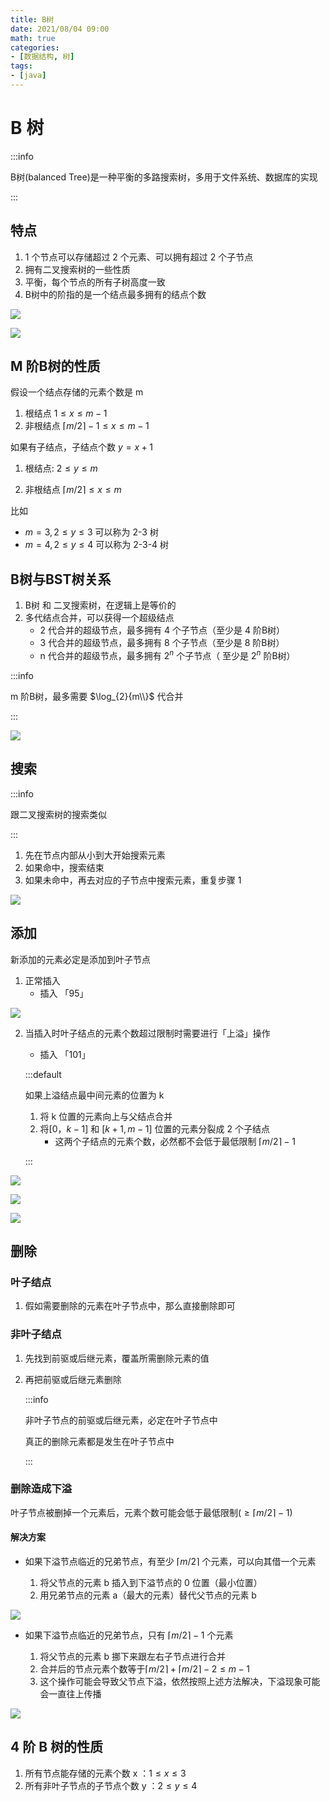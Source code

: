 ```yaml
---
title: B树
date: 2021/08/04 09:00
math: true
categories: 
- [数据结构, 树]
tags:
- [java]
---
```


# B  树

:::info

B树(balanced Tree)是一种平衡的多路搜索树，多用于文件系统、数据库的实现

:::

## 特点

1. 1 个节点可以存储超过 2 个元素、可以拥有超过 2 个子节点
2. 拥有二叉搜索树的一些性质
3. 平衡，每个节点的所有子树高度一致
4. B树中的阶指的是一个结点最多拥有的结点个数

![](https://cdn.jsdelivr.net/gh/xiaou66/picture@master/image/1628038764964-tree_28.png)

![](https://cdn.jsdelivr.net/gh/xiaou66/picture@master/image/1628038751225-tree_27.png)

## M 阶B树的性质

假设一个结点存储的元素个数是 m

1. 根结点 $1 \le x \le m-1$
2. 非根结点 $\left \lceil m/2 \right \rceil -1 \le x \le m-1$

如果有子结点，子结点个数 $y = x + 1$

1. 根结点: $2 \le y \le m$

2. 非根结点  $\left \lceil m/2 \right \rceil  \le x \le m$

比如

- $m = 3, 2 \le y \le 3$ 可以称为 2-3 树
- $m = 4, 2 \le y \le 4$ 可以称为 2-3-4 树

## B树与BST树关系

1. B树 和 二叉搜索树，在逻辑上是等价的
2. 多代结点合并，可以获得一个超级结点
   - 2 代合并的超级节点，最多拥有 4 个子节点（至少是 4 阶B树）
   - 3 代合并的超级节点，最多拥有 8 个子节点（至少是 8 阶B树）
   - n 代合并的超级节点，最多拥有 $2^n$ 个子节点（ 至少是 $2^n$ 阶B树）

:::info

m 阶B树，最多需要 $\log_{2}{m\\}$ 代合并

:::

![](https://cdn.jsdelivr.net/gh/xiaou66/picture@master/image/1628043074010-tree_29.png)

## 搜索

:::info

跟二叉搜索树的搜索类似

:::

1. 先在节点内部从小到大开始搜索元素
2. 如果命中，搜索结束
3. 如果未命中，再去对应的子节点中搜索元素，重复步骤 1

![](https://cdn.jsdelivr.net/gh/xiaou66/picture@master/image/1628044078470-tree_30.png)

## 添加

新添加的元素必定是添加到叶子节点

1. 正常插入
   - 插入 「95」

![](https://cdn.jsdelivr.net/gh/xiaou66/picture@master/image/1628051284735-tree_31.png)

2. 当插入时叶子结点的元素个数超过限制时需要进行「上溢」操作

   - 插入 「101」

   :::default

   如果上溢结点最中间元素的位置为 k

   1. 将 k 位置的元素向上与父结点合并
   2. 将$[0，k - 1]$ 和 $[k + 1, m - 1]$ 位置的元素分裂成 2 个子结点
      - 这两个子结点的元素个数，必然都不会低于最低限制 $\left \lceil m/2 \right \rceil  - 1$

   :::

![](https://cdn.jsdelivr.net/gh/xiaou66/picture@master/image/1628052522553-tree_32.png)

![](https://cdn.jsdelivr.net/gh/xiaou66/picture@master/image/1628052555357-tree_34.png)



![](https://cdn.jsdelivr.net/gh/xiaou66/picture@master/image/1628052539506-tree_33.png)



## 删除

### 叶子结点

1. 假如需要删除的元素在叶子节点中，那么直接删除即可

### 非叶子结点

1. 先找到前驱或后继元素，覆盖所需删除元素的值

2. 再把前驱或后继元素删除

   :::info

   非叶子节点的前驱或后继元素，必定在叶子节点中

   真正的删除元素都是发生在叶子节点中

   :::

### 删除造成下溢

叶子节点被删掉一个元素后，元素个数可能会低于最低限制($\ge\left \lceil m/2 \right \rceil  - 1$)

#### 解决方案

- 如果下溢节点临近的兄弟节点，有至少 $\left \lceil m/2 \right \rceil$ 个元素，可以向其借一个元素

    1. 将父节点的元素 b 插入到下溢节点的 0 位置（最小位置）
    2. 用兄弟节点的元素 a（最大的元素）替代父节点的元素 b

![](https://cdn.jsdelivr.net/gh/xiaou66/picture@master/image/1628062052845-tree_35.png)

- 如果下溢节点临近的兄弟节点，只有 $\left \lceil m/2 \right \rceil - 1$ 个元素

    1. 将父节点的元素 b 挪下来跟左右子节点进行合并
    2. 合并后的节点元素个数等于$\left \lceil m/2 \right \rceil + \left \lceil m/2 \right \rceil - 2 \le m − 1$
    3. 这个操作可能会导致父节点下溢，依然按照上述方法解决，下溢现象可能会一直往上传播

![](https://cdn.jsdelivr.net/gh/xiaou66/picture@master/image/1628062073390-tree_36.png)

## 4 阶 B 树的性质

1. 所有节点能存储的元素个数 x ：$1 \le x  \le 3$
2. 所有非叶子节点的子节点个数 y ：$2 \le y  \le 4$

